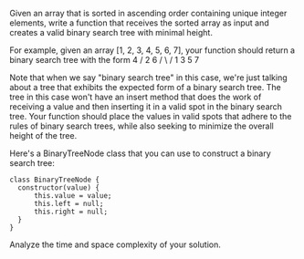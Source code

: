 Given an array that is sorted in ascending order containing unique integer elements, write a function that receives the sorted array as input and creates a valid binary search tree with minimal height.

For example, given an array [1, 2, 3, 4, 5, 6, 7], your function should return a binary search tree with the form 4 /
2 6 / \ /
1 3 5 7

Note that when we say "binary search tree" in this case, we're just talking about a tree that exhibits the expected form of a binary search tree. The tree in this case won't have an insert method that does the work of receiving a value and then inserting it in a valid spot in the binary search tree. Your function should place the values in valid spots that adhere to the rules of binary search trees, while also seeking to minimize the overall height of the tree.

Here's a BinaryTreeNode class that you can use to construct a binary search tree:

```
class BinaryTreeNode {
  constructor(value) {
      this.value = value;
      this.left = null;
      this.right = null;
  }
}
```

Analyze the time and space complexity of your solution.
